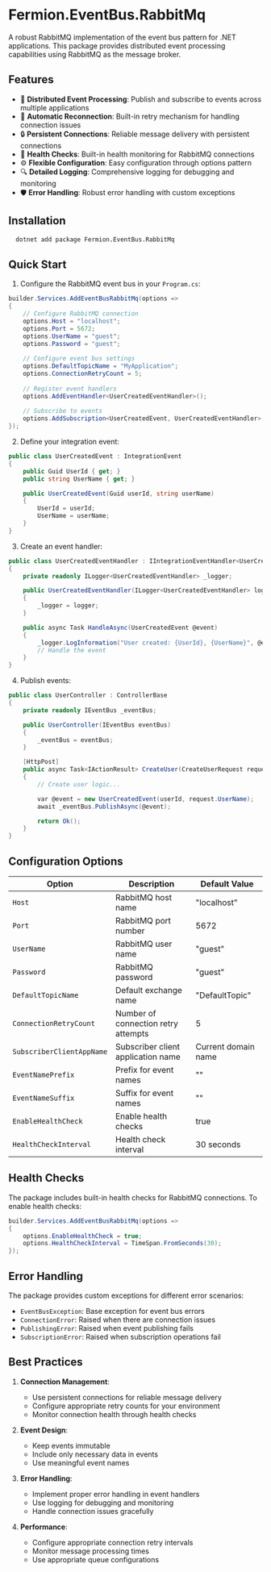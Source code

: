 # Fermion.EventBus.RabbitMq

A robust RabbitMQ implementation of the event bus pattern for .NET applications. This package provides distributed event processing capabilities using RabbitMQ as the message broker.

## Features

- 🚀 **Distributed Event Processing**: Publish and subscribe to events across multiple applications
- 🔄 **Automatic Reconnection**: Built-in retry mechanism for handling connection issues
- 🔒 **Persistent Connections**: Reliable message delivery with persistent connections
- 🏥 **Health Checks**: Built-in health monitoring for RabbitMQ connections
- ⚙️ **Flexible Configuration**: Easy configuration through options pattern
- 🔍 **Detailed Logging**: Comprehensive logging for debugging and monitoring
- 🛡️ **Error Handling**: Robust error handling with custom exceptions

## Installation

```bash
  dotnet add package Fermion.EventBus.RabbitMq
```

## Quick Start

1. Configure the RabbitMQ event bus in your `Program.cs`:

```csharp
builder.Services.AddEventBusRabbitMq(options =>
{
    // Configure RabbitMQ connection
    options.Host = "localhost";
    options.Port = 5672;
    options.UserName = "guest";
    options.Password = "guest";
    
    // Configure event bus settings
    options.DefaultTopicName = "MyApplication";
    options.ConnectionRetryCount = 5;
    
    // Register event handlers
    options.AddEventHandler<UserCreatedEventHandler>();
    
    // Subscribe to events
    options.AddSubscription<UserCreatedEvent, UserCreatedEventHandler>();
});
```

2. Define your integration event:

```csharp
public class UserCreatedEvent : IntegrationEvent
{
    public Guid UserId { get; }
    public string UserName { get; }

    public UserCreatedEvent(Guid userId, string userName)
    {
        UserId = userId;
        UserName = userName;
    }
}
```

3. Create an event handler:

```csharp
public class UserCreatedEventHandler : IIntegrationEventHandler<UserCreatedEvent>
{
    private readonly ILogger<UserCreatedEventHandler> _logger;

    public UserCreatedEventHandler(ILogger<UserCreatedEventHandler> logger)
    {
        _logger = logger;
    }

    public async Task HandleAsync(UserCreatedEvent @event)
    {
        _logger.LogInformation("User created: {UserId}, {UserName}", @event.UserId, @event.UserName);
        // Handle the event
    }
}
```

4. Publish events:

```csharp
public class UserController : ControllerBase
{
    private readonly IEventBus _eventBus;

    public UserController(IEventBus eventBus)
    {
        _eventBus = eventBus;
    }

    [HttpPost]
    public async Task<IActionResult> CreateUser(CreateUserRequest request)
    {
        // Create user logic...

        var @event = new UserCreatedEvent(userId, request.UserName);
        await _eventBus.PublishAsync(@event);

        return Ok();
    }
}
```

## Configuration Options

| Option | Description | Default Value |
|--------|-------------|---------------|
| `Host` | RabbitMQ host name | "localhost" |
| `Port` | RabbitMQ port number | 5672 |
| `UserName` | RabbitMQ user name | "guest" |
| `Password` | RabbitMQ password | "guest" |
| `DefaultTopicName` | Default exchange name | "DefaultTopic" |
| `ConnectionRetryCount` | Number of connection retry attempts | 5 |
| `SubscriberClientAppName` | Subscriber client application name | Current domain name |
| `EventNamePrefix` | Prefix for event names | "" |
| `EventNameSuffix` | Suffix for event names | "" |
| `EnableHealthCheck` | Enable health checks | true |
| `HealthCheckInterval` | Health check interval | 30 seconds |

## Health Checks

The package includes built-in health checks for RabbitMQ connections. To enable health checks:

```csharp
builder.Services.AddEventBusRabbitMq(options =>
{
    options.EnableHealthCheck = true;
    options.HealthCheckInterval = TimeSpan.FromSeconds(30);
});
```

## Error Handling

The package provides custom exceptions for different error scenarios:

- `EventBusException`: Base exception for event bus errors
- `ConnectionError`: Raised when there are connection issues
- `PublishingError`: Raised when event publishing fails
- `SubscriptionError`: Raised when subscription operations fail

## Best Practices

1. **Connection Management**:
   - Use persistent connections for reliable message delivery
   - Configure appropriate retry counts for your environment
   - Monitor connection health through health checks

2. **Event Design**:
   - Keep events immutable
   - Include only necessary data in events
   - Use meaningful event names

3. **Error Handling**:
   - Implement proper error handling in event handlers
   - Use logging for debugging and monitoring
   - Handle connection issues gracefully

4. **Performance**:
   - Configure appropriate connection retry intervals
   - Monitor message processing times
   - Use appropriate queue configurations
